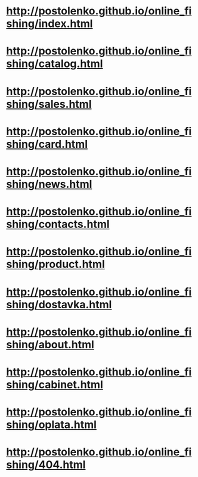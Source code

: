 # http://postolenko.github.io/online_fishing/index.html
# http://postolenko.github.io/online_fishing/catalog.html
# http://postolenko.github.io/online_fishing/sales.html
# http://postolenko.github.io/online_fishing/card.html
# http://postolenko.github.io/online_fishing/news.html
# http://postolenko.github.io/online_fishing/contacts.html
# http://postolenko.github.io/online_fishing/product.html
# http://postolenko.github.io/online_fishing/dostavka.html
# http://postolenko.github.io/online_fishing/about.html
# http://postolenko.github.io/online_fishing/cabinet.html
# http://postolenko.github.io/online_fishing/oplata.html
# http://postolenko.github.io/online_fishing/404.html